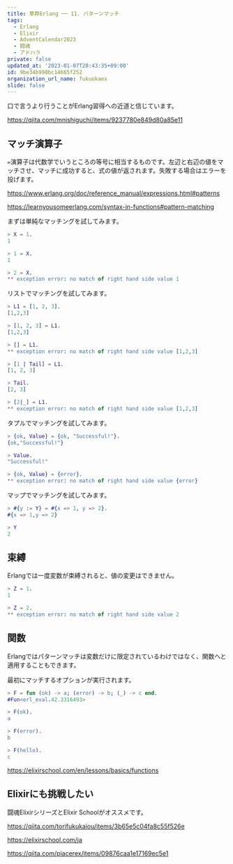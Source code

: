 ```yaml
---
title: 草莽Erlang ── 11. パターンマッチ
tags:
  - Erlang
  - Elixir
  - AdventCalendar2023
  - 闘魂
  - アドハラ
private: false
updated_at: '2023-01-07T20:43:35+09:00'
id: 9be34b990bc14665f252
organization_url_name: fukuokaex
slide: false
---
```

口で言うより行うことがErlang習得への近道と信じています。

https://qiita.com/mnishiguchi/items/9237780e849d80a85e11

## マッチ演算子

`=`演算子は代数学でいうところの等号に相当するものです。左辺と右辺の値をマッチさせ、マッチに成功すると、式の値が返されます。失敗する場合はエラーを投げます。

https://www.erlang.org/doc/reference_manual/expressions.html#patterns

https://learnyousomeerlang.com/syntax-in-functions#pattern-matching

まずは単純なマッチングを試してみます。

```erlang
> X = 1.
1

> 1 = X.
1

> 2 = X.
** exception error: no match of right hand side value 1
```

リストでマッチングを試してみます。

```erlang
> L1 = [1, 2, 3].
[1,2,3]

> [1, 2, 3] = L1.
[1,2,3]

> [] = L1.
** exception error: no match of right hand side value [1,2,3]

> [1 | Tail] = L1.
[1, 2, 3]

> Tail.
[2, 3]

> [2|_] = L1.
** exception error: no match of right hand side value [1,2,3]
```

タプルでマッチングを試してみます。

```erlang
> {ok, Value} = {ok, "Successful!"}.
{ok,"Successful!"}

> Value.
"Successful!"

> {ok, Value} = {error}.
** exception error: no match of right hand side value {error}
```

マップでマッチングを試してみます。

```erlang
> #{y := Y} = #{x => 1, y => 2}.
#{x => 1,y => 2}

> Y
2
```

## 束縛

Erlangでは一度変数が束縛されると、値の変更はできません。

```erlang
> Z = 1.
1

> Z = 2.
** exception error: no match of right hand side value 2
```

## 関数

Erlangではパターンマッチは変数だけに限定されているわけではなく、関数へと適用することもできます。

最初にマッチするオプションが実行されます。

```erlang
> F = fun (ok) -> a; (error) -> b; (_) -> c end.
#Fun<erl_eval.42.3316493>

> F(ok).
a

> F(error).
b

> F(hello).
c
```

https://elixirschool.com/en/lessons/basics/functions

## Elixirにも挑戦したい

闘魂ElixirシリーズとElixir Schoolがオススメです。

https://qiita.com/torifukukaiou/items/3b65e5c04fa8c55f526e

https://elixirschool.com/ja

https://qiita.com/piacerex/items/09876caa1e17169ec5e1
